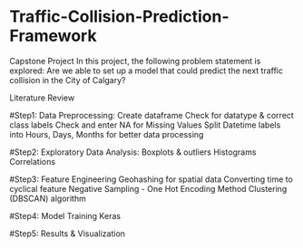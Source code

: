 # Traffic-Collision-Prediction-Framework
Capstone Project
In this project, the following problem statement is explored:
Are we able to set up a model that could predict the next traffic collision in the City of Calgary?

Literature Review 

#Step1: Data Preprocessing:
Create dataframe
Check for datatype & correct class labels
Check and enter NA for Missing Values
Split Datetime labels into Hours, Days, Months for better data processing

#Step2: Exploratory Data Analysis:
Boxplots & outliers
Histograms
Correlations

#Step3: Feature Engineering
Geohashing for spatial data
Converting time to cyclical feature
Negative Sampling - One Hot Encoding Method
Clustering (DBSCAN) algorithm

#Step4: Model Training
Keras

#Step5: Results & Visualization
